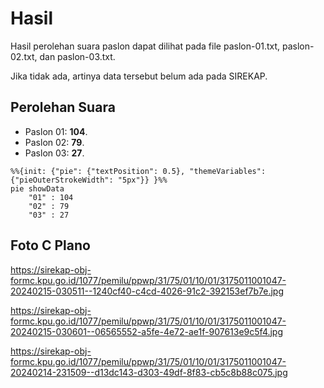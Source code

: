 # Hasil

Hasil perolehan suara paslon dapat dilihat pada file paslon-01.txt, paslon-02.txt, dan paslon-03.txt.

Jika tidak ada, artinya data tersebut belum ada pada SIREKAP.

## Perolehan Suara

 * Paslon 01: **104**.
 * Paslon 02: **79**.
 * Paslon 03: **27**.

```mermaid
%%{init: {"pie": {"textPosition": 0.5}, "themeVariables": {"pieOuterStrokeWidth": "5px"}} }%%
pie showData
    "01" : 104
    "02" : 79
    "03" : 27
```
## Foto C Plano

https://sirekap-obj-formc.kpu.go.id/1077/pemilu/ppwp/31/75/01/10/01/3175011001047-20240215-030511--1240cf40-c4cd-4026-91c2-392153ef7b7e.jpg

https://sirekap-obj-formc.kpu.go.id/1077/pemilu/ppwp/31/75/01/10/01/3175011001047-20240215-030601--06565552-a5fe-4e72-ae1f-907613e9c5f4.jpg

https://sirekap-obj-formc.kpu.go.id/1077/pemilu/ppwp/31/75/01/10/01/3175011001047-20240214-231509--d13dc143-d303-49df-8f83-cb5c8b88c075.jpg
